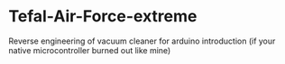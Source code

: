 # Tefal-Air-Force-extreme
Reverse engineering of vacuum cleaner for arduino introduction (if your native microcontroller burned out like mine)
